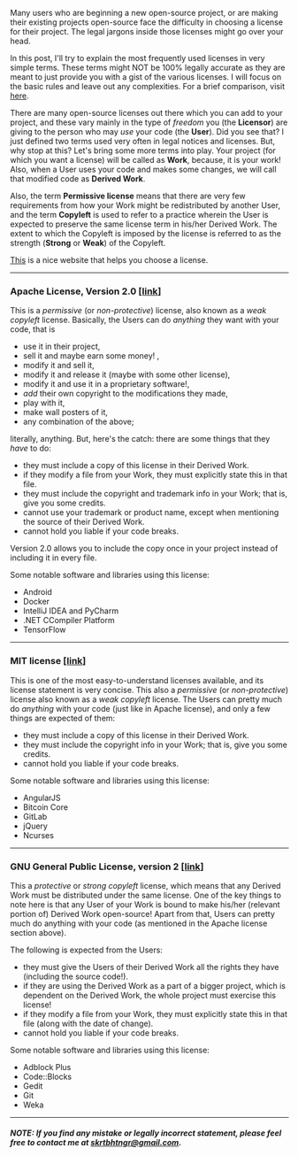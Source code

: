 Many users who are beginning a new open-source project, or are making their existing projects open-source face the difficulty in choosing a license for their project. The legal jargons inside those licenses might go over your head.

In this post, I'll try to explain the most frequently used licenses in very simple terms. These terms might NOT be 100% legally accurate as they are meant to just provide you with a gist of the various licenses. I will focus on the basic rules and leave out any complexities. For a brief comparison, visit [here](https://en.wikipedia.org/wiki/Comparison_of_free_and_open-source_software_licenses#General_comparison).

There are many open-source licenses out there which you can add to your project, and these vary mainly in the type of *freedom* you (the **Licensor**) are giving to the person who may *use* your code (the **User**). Did you see that? I just defined two terms used very often in legal notices and licenses. But, why stop at this? Let's bring some more terms into play. Your project (for which you want a license) will be called as **Work**, because, it is your work! Also, when a User uses your code and makes some changes, we will call that modified code as **Derived Work**.

Also, the term **Permissive license** means that there are very few requirements from how your Work might be redistributed by another User, and the term **Copyleft** is used to refer to a practice wherein the User is expected to preserve the same license term in his/her Derived Work. The extent to which the Copyleft is imposed by the license is referred to as the strength (**Strong** or **Weak**) of the Copyleft.

[This](https://choosealicense.com) is a nice website that helps you choose a license.


___
### Apache License, Version 2.0 [[link](https://www.apache.org/licenses/LICENSE-2.0)]

This is a *permissive* (or *non-protective*) license, also known as a *weak copyleft* license. Basically, the Users can do *anything* they want with your code, that is

* use it in their project,
* sell it and maybe earn some money! , 
* modify it and sell it,
* modify it and release it (maybe with some other license),
* modify it and use it in a proprietary software!,
* *add* their own copyright to the modifications they made,
* play with it,
* make wall posters of it,
* any combination of the above;

literally, anything. But, here's the catch: there are some things that they *have* to do:

* they must include a copy of this license in their Derived Work.
* if they modify a file from your Work, they must explicitly state this in that file.
* they must include the copyright and trademark info in your Work; that is, give you some credits.
* cannot use your trademark or product name, except when mentioning the source of their Derived Work.
* cannot hold you liable if your code breaks.

Version 2.0 allows you to include the copy once in your project instead of including it in every file.

Some notable software and libraries using this license:

* Android 
* Docker
* IntelliJ IDEA and PyCharm
* .NET CCompiler Platform
* TensorFlow


___
### MIT license [[link](https://opensource.org/licenses/MIT)]

This is one of the most easy-to-understand licenses available, and its license statement is very concise. This also a *permissive* (or *non-protective*) license also known as a *weak copyleft* license. The Users can pretty much do *anything* with your code (just like in Apache license), and only a few things are expected of them:

* they must include a copy of this license in their Derived Work.
* they must include the copyright info in your Work; that is, give you some credits.
* cannot hold you liable if your code breaks.


Some notable software and libraries using this license:

* AngularJS
* Bitcoin Core
* GitLab
* jQuery
* Ncurses

___
### GNU General Public License, version 2 [[link](https://www.gnu.org/licenses/gpl-2.0.html)]

This a *protective* or *strong copyleft* license, which means that any Derived Work must be distributed under the same license. One of the key things to note here is that any User of your Work is bound to make his/her (relevant portion of) Derived Work open-source! Apart from that, Users can pretty much do anything with your code (as mentioned in the Apache license section above).

The following is expected from the Users:

* they must give the Users of their Derived Work all the rights they have (including the source code!).
* if they are using the Derived Work as a part of a bigger project, which is dependent on the Derived Work, the whole project must exercise this license!
* if they modify a file from your Work, they must explicitly state this in that file (along with the date of change).
* cannot hold you liable if your code breaks.


Some notable software and libraries using this license:

* Adblock Plus
* Code::Blocks
* Gedit
* Git
* Weka


___
##### NOTE: If you find any mistake or legally incorrect statement, please feel free to contact me at skrtbhtngr@gmail.com.
